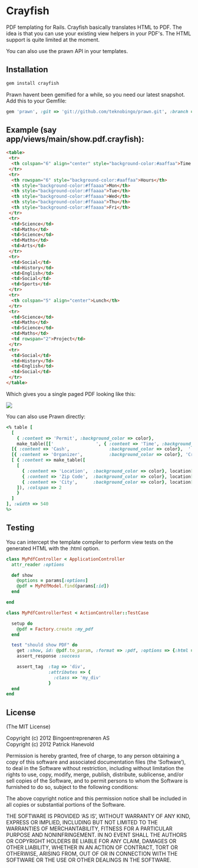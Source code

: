 # Crayfish

PDF templating for Rails.
Crayfish basically translates HTML to PDF.
The idea is that you can use your existing view helpers in your PDF's.
The HTML support is quite limited at the moment.

You can also use the prawn API in your templates.

## Installation

``` ruby
gem install crayfish
```

Prawn havent been gemified for a while, so you need our latest snapshot.  
Add this to your Gemfile:

``` Ruby
gem 'prawn', :git => 'git://github.com/teknobingo/prawn.git', :branch => 'master'
```

## Example (say app/views/main/show.pdf.crayfish):

``` html
<table>
 <tr>
  <th colspan="6" align="center" style="background-color:#aaffaa">Time Table</th>
 </tr>
 <tr>
  <th rowspan="6" style="background-color:#aaffaa">Hours</th>
  <th style="background-color:#ffaaaa">Mon</th>
  <th style="background-color:#ffaaaa">Tue</th>
  <th style="background-color:#ffaaaa">Wed</th>
  <th style="background-color:#ffaaaa">Thu</th>
  <th style="background-color:#ffaaaa">Fri</th>
 </tr>
 <tr>
  <td>Science</td>
  <td>Maths</td>
  <td>Science</td>
  <td>Maths</td>
  <td>Arts</td>
 </tr>
 <tr>
  <td>Social</td>
  <td>History</td>
  <td>English</td>
  <td>Social</td>
  <td>Sports</td>
 </tr>
 <tr>
  <th colspan="5" align="center">Lunch</th>
 </tr>
 <tr>
  <td>Science</td>
  <td>Maths</td>
  <td>Science</td>
  <td>Maths</td>
  <td rowspan="2">Project</td>
 </tr>
 <tr>
  <td>Social</td>
  <td>History</Td>
  <td>English</td>
  <td>Social</td>
 </tr>
</table>
```

Which gives you a single paged PDF looking like this:

![](https://raw.githubusercontent.com/patrickhno/crayfish/master/doc/example.png) 

You can also use Prawn directly:

``` Ruby
<% table [
  [
    { :content => 'Permit', :background_color => color},
    make_table([['                ', { :content => 'Time', :background_color => color}]])],
  [{ :content => 'Cash',               :background_color => color},  ''],
  [{ :content => 'Organizer',          :background_color => color}, 'Crayfish'],
  [ { :content => make_table([
    [
      { :content => 'Location',  :background_color => color}, location[:name],
      { :content => 'Zip Code',  :background_color => color}, location[:zip_code],
      { :content => 'City',      :background_color => color}, location[:city]]
    ]), :colspan => 2
    }
  ]
], :width => 540
%>
```

## Testing

You can intercept the template compiler to perform view tests on the generated HTML with the :html option.

``` Ruby
class MyPdfController < ApplicationController
  attr_reader :options

  def show
    @options = params[:options]
    @pdf = MyPdfModel.find(params[:id])
  end

end
```

``` Ruby
class MyPdfControllerTest < ActionController::TestCase

  setup do
    @pdf = Factory.create :my_pdf
  end

  test "should show PDF" do
    get :show, id: @pdf.to_param, :format => :pdf, :options => {:html => true}
    assert_response :success

    assert_tag  :tag => 'div', 
                :attributes => {
                  :class => 'my_div'
                }
  end
end
```

## License

(The MIT License)

Copyright (c) 2012 Bingoentreprenøren AS  
Copyright (c) 2012 Patrick Hanevold

Permission is hereby granted, free of charge, to any person obtaining a copy of this software and associated documentation files (the ‘Software’), to deal in the Software without restriction, including without limitation the rights to use, copy, modify, merge, publish, distribute, sublicense, and/or sell copies of the Software, and to permit persons to whom the Software is furnished to do so, subject to the following conditions:

The above copyright notice and this permission notice shall be included in all copies or substantial portions of the Software.

THE SOFTWARE IS PROVIDED ‘AS IS’, WITHOUT WARRANTY OF ANY KIND, EXPRESS OR IMPLIED, INCLUDING BUT NOT LIMITED TO THE WARRANTIES OF MERCHANTABILITY, FITNESS FOR A PARTICULAR PURPOSE AND NONINFRINGEMENT. IN NO EVENT SHALL THE AUTHORS OR COPYRIGHT HOLDERS BE LIABLE FOR ANY CLAIM, DAMAGES OR OTHER LIABILITY, WHETHER IN AN ACTION OF CONTRACT, TORT OR OTHERWISE, ARISING FROM, OUT OF OR IN CONNECTION WITH THE SOFTWARE OR THE USE OR OTHER DEALINGS IN THE SOFTWARE.
